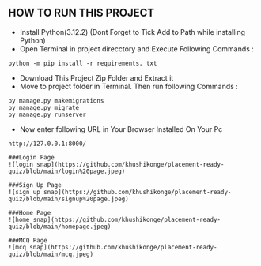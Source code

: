 ## HOW TO RUN THIS PROJECT
- Install Python(3.12.2) (Dont Forget to Tick Add to Path while installing Python)
- Open Terminal in project direcctory and Execute Following Commands :
```
python -m pip install -r requirements. txt
```
- Download This Project Zip Folder and Extract it
- Move to project folder in Terminal. Then run following Commands :
```
py manage.py makemigrations
py manage.py migrate
py manage.py runserver
```
- Now enter following URL in Your Browser Installed On Your Pc
```
http://127.0.0.1:8000/

###Login Page
![login snap](https://github.com/khushikonge/placement-ready-quiz/blob/main/login%20page.jpeg)

###Sign Up Page
![sign up snap](https://github.com/khushikonge/placement-ready-quiz/blob/main/signup%20page.jpeg)

###Home Page
![home snap](https://github.com/khushikonge/placement-ready-quiz/blob/main/homepage.jpeg)

###MCQ Page
![mcq snap](https://github.com/khushikonge/placement-ready-quiz/blob/main/mcq.jpeg)

